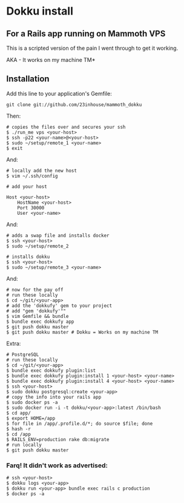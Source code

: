 # Dokku install
## For a Rails app running on Mammoth VPS

This is a scripted version of the pain I went through to get it working.

AKA - It works on my machine TM*

## Installation

Add this line to your application's Gemfile:

    git clone git://github.com/23inhouse/mammoth_dokku

Then:

    # copies the files over and secures your ssh
    $ ./run_me vps <your-host>
    $ ssh -p22 <your-name>@<your-host>
    $ sudo ~/setup/remote_1 <your-name>
    $ exit


And:

    # locally add the new host
    $ vim ~/.ssh/config

    # add your host

    Host <your-host>
        HostName <your-host>
        Port 30000
        User <your-name>

And:

    # adds a swap file and installs docker
    $ ssh <your-host>
    $ sudo ~/setup/remote_2

    # installs dokku
    $ ssh <your-host>
    $ sudo ~/setup/remote_3 <your-name>

And:

    # now for the pay off
    # run these locally
    $ cd ~/git/<your-app>
    # add the 'dokkufy' gem to your project
    # add "gem 'dokkufy'""
    $ vim Gemfile && bundle
    $ bundle exec dokkufy app
    $ git push dokku master
    $ git push dokku master # Dokku = Works on my machine TM

Extra:

    # PostgreSQL
    # run these locally
    $ cd ~/git/<your-app>
    $ bundle exec dokkufy plugin:list
    $ bundle exec dokkufy plugin:install 1 <your-host> <your-name>
    $ bundle exec dokkufy plugin:install 4 <your-host> <your-name>
    $ ssh <your-host>
    $ sudo dokku postgresql:create <your-app>
    # copy the info into your rails app
    $ sudo docker ps -a
    $ sudo docker run -i -t dokku/<your-app>:latest /bin/bash
    $ cd app/
    $ export HOME=/app
    $ for file in /app/.profile.d/*; do source $file; done
    $ hash -r
    $ cd /app
    $ RAILS_ENV=production rake db:migrate
    # run locally
    $ git push dokku master

### Farq! It didn't work as advertised:

    # ssh <your-host>
    $ dokku logs <your-app>
    $ dokku run <your-app> bundle exec rails c production
    $ docker ps -a

